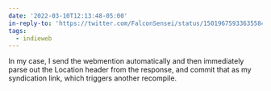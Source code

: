 ```yaml
---
date: '2022-03-10T12:13:48-05:00'
in-reply-to: 'https://twitter.com/FalconSensei/status/1501967593363558415'
tags:
  - indieweb
---
```


In my case, I send the webmention automatically and then immediately parse out the Location header from the response, and commit that as my syndication link, which triggers another recompile.
